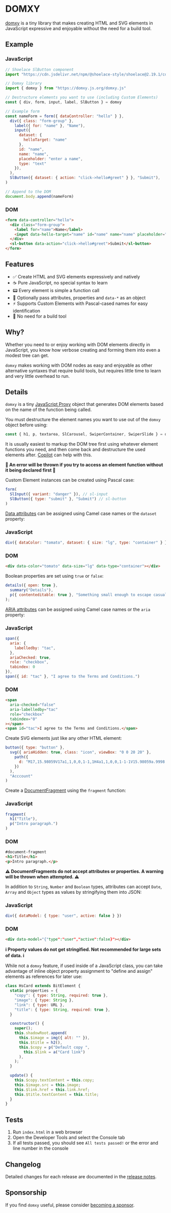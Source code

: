 # DOMXY

[domxy](https://domxy.js.org) is a tiny library that makes creating HTML and SVG elements in JavaScript expressive and enjoyable without the need for a build tool.

## Example

### JavaScript
```js
// Shoelace SlButton component
import "https://cdn.jsdelivr.net/npm/@shoelace-style/shoelace@2.19.1/cdn/components/button/button.js"

// Domxy library
import { domxy } from "https://domxy.js.org/domxy.js"

// Destructure elements you want to use (including Custom Elements)
const { div, form, input, label, SlButton } = domxy

// Example form
const nameForm = form({ dataController: "hello" } },
  div({ class: "form-group" },
    label({ for: "name" }, "Name"),
    input({
      dataset: {
        helloTarget: "name"
      },
      id: "name",
      name: "name",
      placeholder: "enter a name",
      type: "text"
    }),
  ),
  SlButton({ dataset: { action: "click->hello#greet" } }, "Submit"),
)

// Append to the DOM
document.body.append(nameForm)
```

### DOM
```html
<form data-controller="hello">
  <div class="form-group">
    <label for="name">Name</label>
    <input data-hello-target="name" id="name" name="name" placeholder="enter a name" type="text">
  </div>
  <sl-button data-action="click->hello#greet">Submit</sl-button>
</form>
```

## Features
- ✅ Create HTML and SVG elements expressively and natively
- ☕ Pure JavaScript, no special syntax to learn
- 📟 Every element is simple a function call
- 🪪 Optionally pass attributes, properties and `data-*` as an object
- ⚡ Supports Custom Elements with Pascal-cased names for easy identification
- 🚫 No need for a build tool

## Why?
Whether you need to or enjoy working with DOM elements directly in JavaScript, you know how verbose creating and forming them into even a modest tree can get.

`domxy` makes working with DOM nodes as easy and enjoyable as other alternative syntaxes that require build tools, but requires little time to learn and very little overhead to run.

## Details
`domxy` is a tiny [JavaScript Proxy](https://developer.mozilla.org/en-US/docs/Web/JavaScript/Reference/Global_Objects/Proxy) object that generates DOM elements based on the name of the function being called.

You must destructure the element names you want to use out of the `domxy` object before using:

```js
const { h1, p, textarea, SlCarousel, SwiperContainer, SwiperSlide } = domxy
```

It is usually easiest to markup the DOM tree first using whatever element functions you need, and then come back and destructure the used elements after. [Copilot](https://copilot.microsoft.com) can help with this.

**🚨 An error will be thrown if you try to access an element function without it being declared first 🚨**

Custom Element instances can be created using Pascal case:

```js
form(
  SlInput({ variant: "danger" }), // sl-input
  SlButton({ type: "submit" }, "Submit") // sl-button
)
```

[Data attributes](https://developer.mozilla.org/en-US/docs/Learn_web_development/Howto/Solve_HTML_problems/Use_data_attributes) can be assigned using Camel case names or the `dataset` property:

### JavaScript
```js
div({ dataColor: "tomato", dataset: { size: "lg", type: "container" } })
```

### DOM
```html
<div data-color="tomato" data-size="lg" data-type="container"></div>
```

Boolean properties are set using `true` or `false`:

```js
details({ open: true },
  summary("Details"),
  p({ contenteditable: true }, "Something small enough to escape casual notice.")
);
```

[ARIA attributes](https://www.w3.org/TR/using-aria/) can be assigned using Camel case names or the `aria` property:

### JavaScript
```js
span({
  aria: {
    labelledby: "tac",
  },
  ariaChecked: true,
  role: "checkbox",
  tabindex: 0
}),
span({ id: "tac" }, "I agree to the Terms and Conditions.")
```

### DOM
```html
<span
  aria-checked="false"
  aria-labelledby="tac"
  role="checkbox"
  tabindex="0"
></span>
<span id="tac">I agree to the Terms and Conditions.</span>

```

Create SVG elements just like any other HTML element:

```js
button({ type: "button" },
  svg({ ariaHidden: true, class: "icon", viewBox: "0 0 20 20" },
    path({
      d: "M17,15.98059V17a1,1,0,0,1-1,1H4a1,1,0,0,1-1-1V15.98059a.9998.9998,0,0,1,.37531-.78082l2.556-2.0448A4.00431,4.00431,0,0,0,9.2998,15h1.4004a4.00431,4.00431,0,0,0,3.36853-1.845l2.556,2.0448A.9998.9998,0,0,1,17,15.98059ZM7.47211,11.81226A2,2,0,0,0,9.29974,13h1.40052a2,2,0,0,0,1.82763-1.18774L13.65527,9.2757A4.00024,4.00024,0,0,0,14,7.65112V6a3.97577,3.97577,0,0,0-4-4A4.1928,4.1928,0,0,0,6,6.17206V7.65112A4.00024,4.00024,0,0,0,6.34473,9.2757Z",
    })
  ),
  "Acccount"
)
```

Create a [DocumentFragment](https://developer.mozilla.org/en-US/docs/Web/API/DocumentFragment) using the `fragment` function:

### JavaScript
```js
fragment(
  h1("Title"),
  p("Intro paragraph.")
)
```

### DOM
```html
#document-fragment
<h1>Title</h1>
<p>Intro paragraph.</p>
```

**⚠️ DocumentFragments do not accept attributes or properties. A warning will be thrown when attempted. ⚠️**

In addition to `String`, `Number` and `Boolean` types, attributes can accept `Date`, `Array` and `Object` types as values by stringifying them into JSON:


### JavaScript
```js
div({ dataModel: { type: "user", active: false } })
```

### DOM
```html
<div data-model="{"type":"user","active":false}"></div>
```

**ℹ️ Property values do not get stringified. Not recommended for large sets of data. ℹ️**

While not a `domxy` feature, if used inside of a JavaScript class, you can take advantage of inline object property assignment to "define and assign" elements as references for later use:

```js
class HsCard extends BitElement {
  static properties = {
    "copy": { type: String, required: true },
    "image": { type: String },
    "link": { type: URL },
    "title": { type: String, required: true },
  }

  constructor() {
    super();
    this.shadowRoot.append(
      this.$image = img({ alt: "" }),
      this.$title = h2(),
      this.$copy = p("Default copy ",
        this.$link = a("Card link")
      ),
    );
  }

  update() {
    this.$copy.textContent = this.copy;
    this.$image.src = this.image;
    this.$link.href = this.link.href;
    this.$title.textContent = this.title;
  }
}
```

## Tests
1. Run `index.html` in a web browser
2. Open the Developer Tools and select the Console tab
3. If all tests passed, you should see `All tests passed!` or the error and line number in the console

## Changelog
Detailed changes for each release are documented in the [release notes]().

## Sponsorship
If you find `domxy` useful, please consider [becoming a sponsor]().